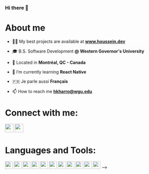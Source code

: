 ### Hi there 👋

# About me

- 👨‍💻 My best projects are available at **www.houssein.dev**

- 🎓 B.S. Software Development **@ Western Governor's University**

- 📍 Located in **Montréal, QC - Canada**

- 🌱 I’m currently learning **React Native**

- 🇫🇷 Je parle aussi **Français**

- 📫 How to reach me **hkharro@wgu.edu**


# Connect with me: 
<p align="left">
  <a href="mailto:hkharro@wgu.edu" target="_blank"><img height="28" src = "https://img.shields.io/badge/Gmail%20-%20%23EA4335?logo=gmail&logoColor=white"></a>
  <a href="https://www.linkedin.com/in/houssein-kharroubi/" target="_blank"> <img height="28" src = "https://img.shields.io/badge/LinkedIn%20-%20%230A66C2?logo=linkedin&logoColor=white"></a>
</p>

# Languages and Tools:

<p>
<a href="#"><img src="https://img.shields.io/badge/Java%20-%20%23F80000?logo=oracle&logoColor=white" height="25"></a>
<a href="#"><img src="https://img.shields.io/badge/spring%20-%20%236DB33F?logo=spring&logoColor=white" height="25"></a>
<a href="#"><img src="https://img.shields.io/badge/Javascript%20-%20%23F7DF1E?logo=javascript&logoColor=white" height="25"></a>
<a href="#"><img src="https://img.shields.io/badge/React%20-%20%2361DAFB?logo=react&logoColor=white" height="25"></a>
<!-- <a href="#"><img src="https://img.shields.io/badge/Next.js%20-%20%23000000?logo=nextdotjs&logoColor=white" height="25"></a>
<a href="#"><img src="https://img.shields.io/badge/Android%20-%20%233DDC84?logo=android&logoColor=white" height="25"></a> -->
<a href="#"><img src="https://img.shields.io/badge/iOS%20-%20%23000000?logo=apple&logoColor=white" height="25"></a>
<a href="#"><img src="https://img.shields.io/badge/Tailwind%20-%20%2306B6D4?logo=tailwindcss&logoColor=white" height="25"></a>
<!-- <a href="#"><img src="https://img.shields.io/badge/Sass%20-%20%23CC6699?logo=sass&logoColor=white" height="25"></a>
<a href="#"><img src="https://img.shields.io/badge/Bootstrap%20-%20%237952B3?logo=bootstrap&logoColor=white" height="25"></a> -->
<a href="#"><img src="https://img.shields.io/badge/MySQL%20-%234479A1?logo=mysql&logoColor=white" height="25"></a>
<a href="#"><img src="https://img.shields.io/badge/Postgres%20-%234169E1?logo=postgresql&logoColor=white" height="25"></a>
<!-- <a href="#"><img src="https://img.shields.io/badge/MongoDB%20-%20%2347A248?logo=mongodb&logoColor=white" height="25"></a>
<a href="#"><img src="https://img.shields.io/badge/Redis%20-%23DC382D?logo=redis&logoColor=white" height="25"></a> -->
<a href="#"><img src="https://img.shields.io/badge/Git%20-%23F05032?logo=git&logoColor=white" height="25"></a>
<a href="#"><img src="https://img.shields.io/badge/AWS%20-%20%23232F3E?logo=amazon%20aws&logoColor=white" height="25"></a>
<a href="#"><img src="https://img.shields.io/badge/Docker%20-%20%232496ED?logo=docker&logoColor=white" height="25"></a>
<!-- <a href="#"><img src="https://img.shields.io/badge/Kubernetes%20-%20%23326CE5?logo=kubernetes&logoColor=white" height="25"></a>
<!-- <a href="#"><img src="https://img.shields.io/badge/Jenkins%20-%20%23D24939?logo=jenkins&logoColor=white" height="25"></a> -->
   -->
</p>
